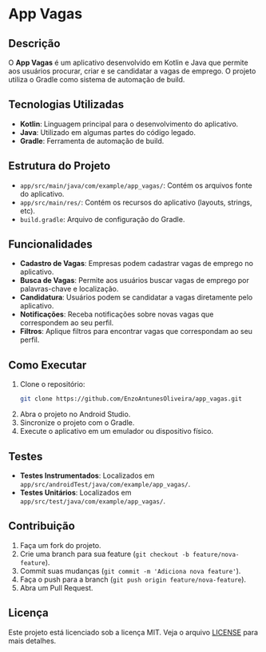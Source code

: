 # App Vagas

## Descrição
O **App Vagas** é um aplicativo desenvolvido em Kotlin e Java que permite aos usuários procurar, criar e se candidatar a vagas de emprego. O projeto utiliza o Gradle como sistema de automação de build.

## Tecnologias Utilizadas
- **Kotlin**: Linguagem principal para o desenvolvimento do aplicativo.
- **Java**: Utilizado em algumas partes do código legado.
- **Gradle**: Ferramenta de automação de build.

## Estrutura do Projeto
- `app/src/main/java/com/example/app_vagas/`: Contém os arquivos fonte do aplicativo.
- `app/src/main/res/`: Contém os recursos do aplicativo (layouts, strings, etc).
- `build.gradle`: Arquivo de configuração do Gradle.

## Funcionalidades
- **Cadastro de Vagas**: Empresas podem cadastrar vagas de emprego no aplicativo.
- **Busca de Vagas**: Permite aos usuários buscar vagas de emprego por palavras-chave e localização.
- **Candidatura**: Usuários podem se candidatar a vagas diretamente pelo aplicativo.
- **Notificações**: Receba notificações sobre novas vagas que correspondem ao seu perfil.
- **Filtros**: Aplique filtros para encontrar vagas que correspondam ao seu perfil.

## Como Executar
1. Clone o repositório:
    ```sh
    git clone https://github.com/EnzoAntunesOliveira/app_vagas.git
    ```
2. Abra o projeto no Android Studio.
3. Sincronize o projeto com o Gradle.
4. Execute o aplicativo em um emulador ou dispositivo físico.

## Testes
- **Testes Instrumentados**: Localizados em `app/src/androidTest/java/com/example/app_vagas/`.
- **Testes Unitários**: Localizados em `app/src/test/java/com/example/app_vagas/`.

## Contribuição
1. Faça um fork do projeto.
2. Crie uma branch para sua feature (`git checkout -b feature/nova-feature`).
3. Commit suas mudanças (`git commit -m 'Adiciona nova feature'`).
4. Faça o push para a branch (`git push origin feature/nova-feature`).
5. Abra um Pull Request.

## Licença
Este projeto está licenciado sob a licença MIT. Veja o arquivo [LICENSE](LICENSE) para mais detalhes.